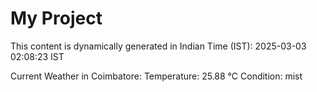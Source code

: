 # My Project

This content is dynamically generated in Indian Time (IST): 2025-03-03 02:08:23 IST


Current Weather in Coimbatore:
Temperature: 25.88 °C
Condition: mist
